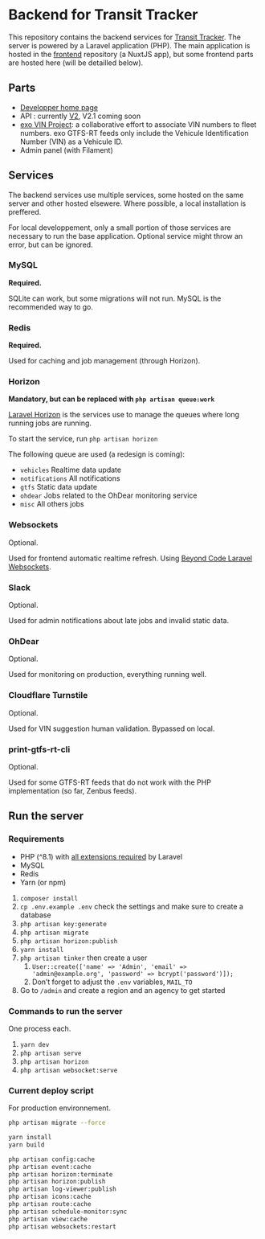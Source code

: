 # Backend for Transit Tracker

This repository contains the backend services for [Transit Tracker](https://transittracker.ca). The server is powered by a Laravel application (PHP). The main application is hosted in the [frontend](https://github.com/transittracker/frontend) repository (a NuxtJS app), but some frontend parts are hosted here (will be detailled below).

## Parts

- [Developper home page](https://api.transittracker.ca/)
- API : currently [V2](https://api.transittracker.ca/v2), V2.1 coming soon
- [exo VIN Project](https://api.transittracker.ca/vin): a collaborative effort to associate VIN numbers to fleet numbers. exo GTFS-RT feeds only include the Vehicule Identification Number (VIN) as a Vehicule ID.
- Admin panel (with Filament)

## Services

The backend services use multiple services, some hosted on the same server and other hosted elsewere. Where possible, a local installation is preffered.

For local developpement, only a small portion of those services are necessary to run the base application. Optional service might throw an error, but can be ignored.

### MySQL

**Required.**

SQLite can work, but some migrations will not run. MySQL is the recommended way to go.

### Redis

**Required.**

Used for caching and job management (through Horizon).

### Horizon

**Mandatory, but can be replaced with `php artisan queue:work`**

[Laravel Horizon](https://laravel.com/docs/10.x/horizon) is the services use to manage the queues where long running jobs are running.

To start the service, run `php artisan horizon`

The following queue are used (a redesign is coming):

- `vehicles` Realtime data update
- `notifications` All notifications
- `gtfs` Static data update
- `ohdear` Jobs related to the OhDear monitoring service
- `misc` All others jobs

### Websockets

Optional.

Used for frontend automatic realtime refresh. Using [Beyond Code Laravel Websockets](https://beyondco.de/docs/laravel-websockets/getting-started/introduction).

### Slack

Optional.

Used for admin notifications about late jobs and invalid static data.

### OhDear

Optional.

Used for monitoring on production, everything running well.

### Cloudflare Turnstile

Optional.

Used for VIN suggestion human validation. Bypassed on local.

### print-gtfs-rt-cli

Optional.

Used for some GTFS-RT feeds that do not work with the PHP implementation (so far, Zenbus feeds).

## Run the server

### Requirements

- PHP (^8.1) with [all extensions required](https://laravel.com/docs/10.x/deployment#server-requirements) by Laravel
- MySQL
- Redis
- Yarn (or npm)

1. `composer install`
2. `cp .env.example .env` check the settings and make sure to create a database
3. `php artisan key:generate`
4. `php artisan migrate`
5. `php artisan horizon:publish`
6. `yarn install`
7. `php artisan tinker` then create a user
   1. `User::create(['name' => 'Admin', 'email' => 'admin@example.org', 'password' => bcrypt('password')]);`
   2. Don’t forget to adjust the `.env` variables, `MAIL_TO`
8. Go to `/admin` and create a region and an agency to get started

### Commands to run the server

One process each.

1. `yarn dev`
2. `php artisan serve`
3. `php artisan horizon`
4. `php artisan websocket:serve`

### Current deploy script

For production environnement.

```bash
php artisan migrate --force

yarn install
yarn build

php artisan config:cache
php artisan event:cache
php artisan horizon:terminate
php artisan horizon:publish
php artisan log-viewer:publish
php artisan icons:cache
php artisan route:cache
php artisan schedule-monitor:sync
php artisan view:cache
php artisan websockets:restart
```
